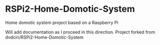 # RSPi2-Home-Domotic-System
Home domotic system project based on a Raspberry Pi

Will add documentation as I proceed in this direction. Project forked from dvdciri/RSPi2-Home-Domotic-System

